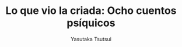 ---
title: "Lo que vio la criada: Ocho cuentos psíquicos"
subtitle: ""
description: ""
layout: book
author: Yasutaka Tsutsui
started: 2018-03-25
read: 2018-03-26
status: read
rating: 3
color: 
cover: 
pages: 192
progress: 0
link: 
---